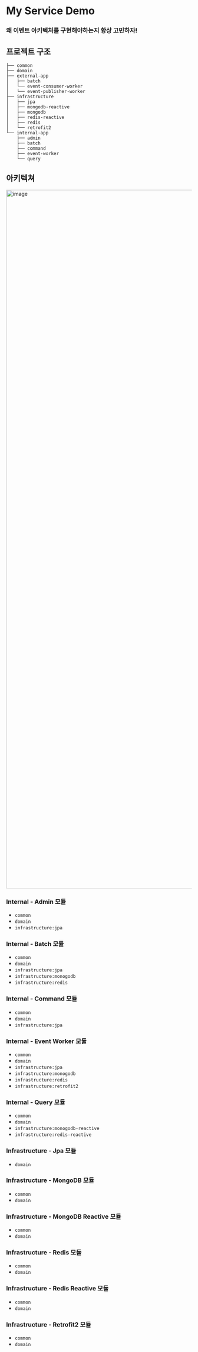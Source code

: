 # My Service Demo

### 왜 이벤트 아키텍처를 구현해야하는지 항상 고민하자!

## 프로젝트 구조

```
├── common
├── domain
├── external-app
│   ├── batch
│   └── event-consumer-worker
│   └── event-publisher-worker
├── infrastructure
│   ├── jpa
│   ├── mongodb-reactive
│   ├── mongodb
│   ├── redis-reactive
│   ├── redis
│   └── retrofit2
└── internal-app
    ├── admin
    ├── batch
    ├── command
    ├── event-worker
    └── query
```

## 아키텍쳐

<img width="1888" alt="image" src="https://user-images.githubusercontent.com/23515771/166139292-a11321dc-98d5-4e90-8d0e-2942277fae62.png">

### Internal - Admin 모듈

- `common`
- `domain`
- `infrastructure:jpa`

### Internal - Batch 모듈

- `common`
- `domain`
- `infrastructure:jpa`
- `infrastructure:monogodb`
- `infrastructure:redis`

### Internal - Command 모듈

- `common`
- `domain`
- `infrastructure:jpa`

### Internal - Event Worker 모듈

- `common`
- `domain`
- `infrastructure:jpa`
- `infrastructure:monogodb`
- `infrastructure:redis`
- `infrastructure:retrofit2`

### Internal - Query 모듈

- `common`
- `domain`
- `infrastructure:monogodb-reactive`
- `infrastructure:redis-reactive`

### Infrastructure - Jpa 모듈

- `domain`

### Infrastructure - MongoDB 모듈

- `common`
- `domain`

### Infrastructure - MongoDB Reactive 모듈

- `common`
- `domain`

### Infrastructure - Redis 모듈

- `common`
- `domain`

### Infrastructure - Redis Reactive 모듈

- `common`
- `domain`

### Infrastructure - Retrofit2 모듈

- `common`
- `domain`

